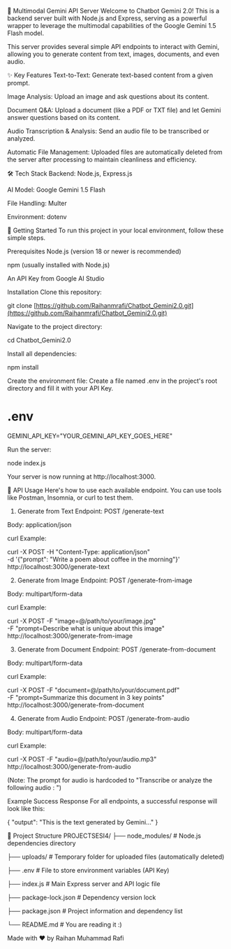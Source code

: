🤖 Multimodal Gemini API Server
Welcome to Chatbot Gemini 2.0! This is a backend server built with Node.js and Express, serving as a powerful wrapper to leverage the multimodal capabilities of the Google Gemini 1.5 Flash model.

This server provides several simple API endpoints to interact with Gemini, allowing you to generate content from text, images, documents, and even audio.

✨ Key Features
Text-to-Text: Generate text-based content from a given prompt.

Image Analysis: Upload an image and ask questions about its content.

Document Q&A: Upload a document (like a PDF or TXT file) and let Gemini answer questions based on its content.

Audio Transcription & Analysis: Send an audio file to be transcribed or analyzed.

Automatic File Management: Uploaded files are automatically deleted from the server after processing to maintain cleanliness and efficiency.

🛠️ Tech Stack
Backend: Node.js, Express.js

AI Model: Google Gemini 1.5 Flash

File Handling: Multer

Environment: dotenv

🚀 Getting Started
To run this project in your local environment, follow these simple steps.

Prerequisites
Node.js (version 18 or newer is recommended)

npm (usually installed with Node.js)

An API Key from Google AI Studio

Installation
Clone this repository:

git clone [https://github.com/Raihanmrafi/Chatbot_Gemini2.0.git](https://github.com/Raihanmrafi/Chatbot_Gemini2.0.git)

Navigate to the project directory:

cd Chatbot_Gemini2.0

Install all dependencies:

npm install

Create the environment file:
Create a file named .env in the project's root directory and fill it with your API Key.

# .env
GEMINI_API_KEY="YOUR_GEMINI_API_KEY_GOES_HERE"

Run the server:

node index.js

Your server is now running at http://localhost:3000.

🔌 API Usage
Here's how to use each available endpoint. You can use tools like Postman, Insomnia, or curl to test them.

1. Generate from Text
Endpoint: POST /generate-text

Body: application/json

curl Example:

curl -X POST -H "Content-Type: application/json" \
-d '{"prompt": "Write a poem about coffee in the morning"}' \
http://localhost:3000/generate-text

2. Generate from Image
Endpoint: POST /generate-from-image

Body: multipart/form-data

curl Example:

curl -X POST -F "image=@/path/to/your/image.jpg" \
-F "prompt=Describe what is unique about this image" \
http://localhost:3000/generate-from-image

3. Generate from Document
Endpoint: POST /generate-from-document

Body: multipart/form-data

curl Example:

curl -X POST -F "document=@/path/to/your/document.pdf" \
-F "prompt=Summarize this document in 3 key points" \
http://localhost:3000/generate-from-document

4. Generate from Audio
Endpoint: POST /generate-from-audio

Body: multipart/form-data

curl Example:

curl -X POST -F "audio=@/path/to/your/audio.mp3" \
http://localhost:3000/generate-from-audio

(Note: The prompt for audio is hardcoded to "Transcribe or analyze the following audio : ")

Example Success Response
For all endpoints, a successful response will look like this:

{
  "output": "This is the text generated by Gemini..."
}

📂 Project Structure
PROJECTSESI4/
├── node_modules/       # Node.js dependencies directory

├── uploads/            # Temporary folder for uploaded files (automatically deleted)

├── .env                # File to store environment variables (API Key)

├── index.js            # Main Express server and API logic file

├── package-lock.json   # Dependency version lock

├── package.json        # Project information and dependency list

└── README.md           # You are reading it :)

Made with ❤️ by Raihan Muhammad Rafi
